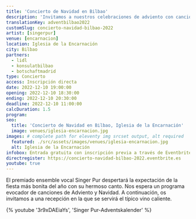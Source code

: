 ```yaml
---
title: 'Concierto de Navidad en Bilbao'
description: 'Invitamos a nuestros celebraciones de adviento con canciones de navidad, dulces especiados y vino tinto caliente alemán.'
translationKey: adventbilbao2022
customSlug: concierto-navidad-bilbao-2022
artist: [singerpur]
venue: [encarnacion]
location: Iglesia de la Encarnación
city: Bilbao
partners:
  - lidl
  - konsulatbilbao
  - botschaftmadrid
type: Concierto
access: Inscripción directa
date: 2022-12-10 19:00:00
opening: 2022-12-10 18:30:00
ending: 2022-12-10 20:30:00
deadline: 2022-12-10 11:00:00
calcDuration: 1.5
program:
seo:
  title: 'Concierto de Navidad en Bilbao, Iglesia de la Encarnación'
  image: venues/iglesia-encarnacion.jpg
images: # complete path for eleventy img srcset output, alt required
  featured: ./src/assets/images/venues/iglesia-encarnacion.jpg
  alt: Iglesia de la Encarnación
infobox: Entrada gratuita con inscripción previa a través de Eventbrite. Agradecemos una pequeña donación para el lugar de la celebración.
directregister: https://concierto-navidad-bilbao-2022.eventbrite.es
youtube: true
---
```


El premiado ensemble vocal Singer Pur despertará la expectación de la fiesta más bonita del año con su hermoso canto.
Nos espera un programa evocador de canciones de Adviento y Navidad. A continuación, os invitamos a una recepción en la que se servirá el típico vino caliente.

{% youtube '3r9xDAEiaYs', 'Singer Pur-Adventskalender' %}
